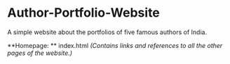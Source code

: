 # Author-Portfolio-Website
A simple website about the portfolios of five famous authors of India.

**Homepage: ** index.html *(Contains links and references to all the other pages of the website.)*
